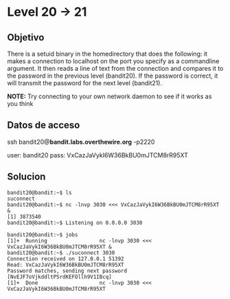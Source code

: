 # Level 20 -> 21

## Objetivo
There is a setuid binary in the homedirectory that does the following: it makes a connection to localhost on the port you specify as a commandline argument. It then reads a line of text from the connection and compares it to the password in the previous level (bandit20). If the password is correct, it will transmit the password for the next level (bandit21).

**NOTE:** Try connecting to your own network daemon to see if it works as you think

## Datos de acceso
ssh bandit20@**bandit.labs.overthewire.org** -p2220

user: bandit20
pass: VxCazJaVykI6W36BkBU0mJTCM8rR95XT

## Solucion 
```console
bandit20@bandit:~$ ls
suconnect
bandit20@bandit:~$ nc -lnvp 3030 <<< VxCazJaVykI6W36BkBU0mJTCM8rR95XT &
[1] 3873540
bandit20@bandit:~$ Listening on 0.0.0.0 3030

bandit20@bandit:~$ jobs
[1]+  Running                 nc -lnvp 3030 <<< VxCazJaVykI6W36BkBU0mJTCM8rR95XT &
bandit20@bandit:~$ ./suconnect 3030
Connection received on 127.0.0.1 51392
Read: VxCazJaVykI6W36BkBU0mJTCM8rR95XT
Password matches, sending next password
[NvEJF7oVjkddltPSrdKEFOllh9V1IBcq]
[1]+  Done                    nc -lnvp 3030 <<< VxCazJaVykI6W36BkBU0mJTCM8rR95XT

```